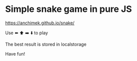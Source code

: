 # Simple snake game in pure JS

https://anchimek.github.io/snake/

Use ⬅️ ⬆️ ➡️ ⬇️ to play

The best result is stored in localstorage

Have fun!
